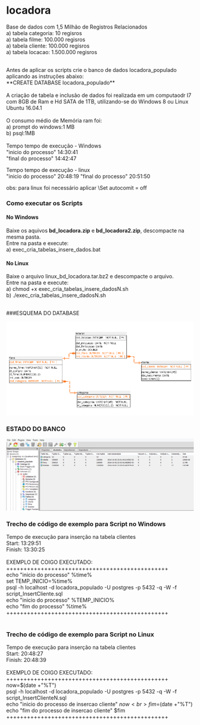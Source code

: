 # locadora
Base de dados com 1,5 Milhão de Registros Relacionados<br>
a) tabela categoria:  10 regisros<br>
a) tabela filme:     100.000 regisros<br>
a) tabela cliente:     100.000 regisros<br>
a) tabela locacao:     1.500.000 regisros<br>

<br>
Antes de aplicar os scripts crie o banco de dados locadora_populado aplicando as instruções abaixo:<br>
**CREATE DATABASE locadora_populado**<br>
<br>
A criação de tabela e inclusão de dados foi realizada em um computaodr I7 com 8GB de Ram e Hd SATA de 1TB, utilizando-se do Windows 8 ou Linux Ubuntu 16.04.1<br>
<br>
O consumo médio de Memória ram foi:<br>
a) prompt do windows:1 MB<br>
b) psql:1MB <br>
<br>
Tempo tempo de execução - Windows
<br>
"inicio do processo" 14:30:41<br>
"final do processo" 14:42:47<br>

Tempo tempo de execução - linux 
<br>
"inicio do processo" 20:48:19
"final do processo" 20:51:50
<br>

obs: para linux foi necessário aplicar \Set autocomit = off
<br>
### Como executar os Scripts<br>
#### No Windows
Baixe os aquivos **bd_locadora.zip** e  **bd_locadora2.zip**, descompacte na mesma pasta.<br>
Entre na pasta e execute:<br>
a) exec_cria_tabelas_insere_dados.bat

#### No Linux<br>
Baixe o arquivo linux_bd_locadora.tar.bz2 e descompacte o arquivo. <br>
Entre na pasta e execute:<br>
a) chmod +x exec_cria_tabelas_insere_dadosN.sh <br>
b) ./exec_cria_tabelas_insere_dadosN.sh <br>

<br>
###ESQUEMA DO DATABASE<br>

![alt tag](https://github.com/discipbd2/base-de-testes-locadora/blob/master/esquema_locadora.png)

### ESTADO DO BANCO

![alt tag](https://github.com/discipbd2/base-de-testes-locadora/blob/master/estado_do_banco_bd_locadora.png)


### Trecho de código de exemplo para Script no Windows 
Tempo de execução para inserção na tabela clientes<br>
Start: 13:29:51<br>
Finish: 13:30:25<br>
<br>
EXEMPLO DE COIGO EXECUTADO:<br>
+++++++++++++++++++++++++++++++++++++++++++++++<br>
echo "inicio do processo" %time%<br>
set TEMP_INICIO=%time%<br>
psql -h localhost -d locadora_populado -U postgres -p 5432 -q -W -f script_InsertCliente.sql<br>
echo "inicio do processo" %TEMP_INICIO%<br>
echo "fim do processo" %time%<br>
+++++++++++++++++++++++++++++++++++++++++++++++<br>
<br>

### Trecho de código de exemplo para Script no Linux 
Tempo de execução para inserção na tabela clientes<br>
Start: 20:48:27<br>
Finish: 20:48:39<br>
<br>
EXEMPLO DE COIGO EXECUTADO:<br>
+++++++++++++++++++++++++++++++++++++++++++++++<br>
now=$(date +"%T")<br>
psql -h localhost -d locadora_populado -U postgres -p 5432 -q -W -f script_InsertClienteN.sql<br>
echo "inicio do processo de insercao cliente" $now<br>
fim=$(date +"%T")<br>
echo "fim do processo de insercao cliente" $fim<br>
+++++++++++++++++++++++++++++++++++++++++++++++<br>
<br>



